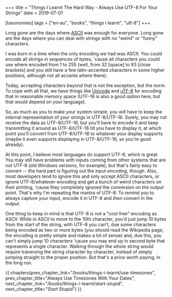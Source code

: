 +++
title = "Things I Learnt The Hard Way - Always Use UTF-8 For Your Strings"
date = 2019-07-01

[taxonomies]
tags = ["en-au", "books", "things i learnt", "utf-8"]
+++

Long gone are the days where [ASCII](https://en.wikipedia.org/wiki/ASCII) was
enough for everyone. Long gone are the days where you can deal with strings
with no "weird" or "funny" characters.

<!-- more -->

I was born in a time when the only encoding we had was ASCII. You could encode
all strings in sequences of bytes, 'cause all characters you could use where
encoded from 1 to 255 (well, from 32 [space] to 93 [close brackets] and you
still have a few latin-accented characters in some higher positions, although
not all accents where there).

Today, accepting characters beyond that is not the exception, but the norm. To
cope with all that, we have things like
[Unicode](https://en.wikipedia.org/wiki/Unicode) and
[uTF-8](https://en.wikipedia.org/wiki/UTF-8) for encoding that in reasonable
memory space (UTF-16 is also a good option here, but that would depend on your
language).

So, as much as you to make your system simple, you will have to keep the
internal representation of your strings in UTF-8/UTF-16. Surely, you may not
receive the data as UTF-8/UTF-16, but you'll have to encode it and keep
transmitting it around as UTF-8/UTF-16 till you have to display it, at which
point you'll convert from UTF-8/UTF-16 to whatever your display supports
(maybe it even supports displaying in UTF-8/UTF-16, so you're good already).

At this point, I believe most languages do support UTF-8, which is great. You
may still have problems with inputs coming from other systems that are not
UTF-8 (old Windows versions, for example), but that's fairly easy to convert
-- the hard part is figuring out the input _encoding_, though. Also, most
developers tend to ignore this and only accept ASCII characters, or ignore
UTF-8/whatever-encoding and get a bunch of weird characters on their printing,
'cause they completely ignored the conversion on the output point. That's why
I'm repeating the mantra of UTF-8: To remind you to always capture your input,
encode it in UTF-8 and _then_ convert in the output.

One thing to keep in mind is that UTF-8 is not a "cost free" encoding as
ASCII: While in ASCII to move to the 10th character, you'd just jump 10 bytes
from the start of the string, with UTF-8 you can't, due some characters being
encoded as two or more bytes (you should read the Wikipedia page; the encoding
is pretty simple and makes a lot of sense) and, due this, you can't simply
jump 10 characters 'cause you may end up in second byte that represents a
single character. Walking through the whole string would require traversing
the string character by character, instead of simply jumping straight to the
proper position. But that's a price worth paying, in the long run.

{{ chapters(prev_chapter_link="/books/things-i-learnt/use-timezones", prev_chapter_title="Always Use Timezones With Your Dates", next_chapter_link="/books/things-i-learnt/start-stupid", next_chapter_title="Start Stupid") }}
